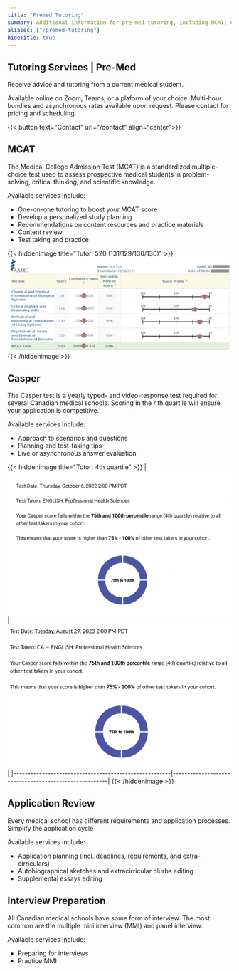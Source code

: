 ```yaml
---
title: "Premed Tutoring"
summary: Additional information for pre-med tutoring, including MCAT, Casper, applications, and interviews.
aliases: ["/premed-tutoring"]
hideTitle: true
---
```


## Tutoring Services | Pre-Med

Receive advice and tutoring from a current medical student.

Available online on Zoom, Teams, or a plaform of your choice. Multi-hour bundles and asynchronous rates available upon request. Please contact for pricing and scheduling.

{{< button text="Contact" url="/contact" align="center">}}

## MCAT
The Medical College Admission Test (MCAT) is a standardized multiple-choice test used to assess prospective medical students in problem-solving, critical thinking, and scientific knowledge.

Available services include:
- One-on-one tutoring to boost your MCAT score
- Develop a personalized study planning
- Recommendations on content resources and practice materials
- Content review
- Test taking and practice

{{< hiddenimage title="Tutor: 520 (131/129/130/130)" >}}
![MCAT score](images/tutoring/mcat-score.png)
{{< /hiddenimage >}}

## Casper
The Casper test is a yearly typed- and video-response test required for several Canadian medical schools. Scoring in the 4th quartile will ensure your application is competitive.

Available services include:
- Approach to scenarios and questions
- Planning and test-taking tips
- Live or asynchronous answer evaluation

{{< hiddenimage title="Tutor: 4th quartile" >}}
| ![2022 Casper score](images/tutoring/casper-2022.png) | ![2023 Casper score](images/tutoring/casper-2023.png) |
|-------------------------------------------------------|-------------------------------------------------------|
{{< /hiddenimage >}}

## Application Review
Every medical school has different requirements and application processes. Simplify the application cycle

Available services include:
- Application planning (incl. deadlines, requirements, and extra-cirriculars)
- Autobiographical sketches and extracirricular blurbs editing
- Supplemental essays editing

## Interview Preparation
All Canadian medical schools have some form of interview. The most common are the multiple mini interview (MMI) and panel interview.

Available services include:
- Preparing for interviews
- Practice MMI
